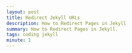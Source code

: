 ```yaml
---
layout: post
title: Redirect Jekyll URLs
description: How to Redirect Pages in Jekyll
summary: How to Redirect Pages in Jekyll.
tags: coding jekyll
minute: 1
---
```

